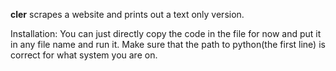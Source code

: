 <b>cler</b> scrapes a website and prints out a text only version. 

Installation: You can just directly copy the code in the file for now and put it in any file name and run it. Make sure 
that the path to python(the first line) is correct for what system you are on.
